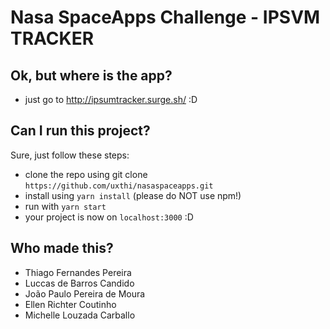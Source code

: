 # Nasa SpaceApps Challenge - IPSVM TRACKER

## Ok, but where is the app?

- just go to http://ipsumtracker.surge.sh/ :D

## Can I run this project?

Sure, just follow these steps:

- clone the repo using git clone `https://github.com/uxthi/nasaspaceapps.git`
- install using `yarn install` (please do NOT use npm!)
- run with `yarn start`
- your project is now on `localhost:3000` :D

## Who made this?

- Thiago Fernandes Pereira
- Luccas de Barros Candido
- João Paulo Pereira de Moura
- Ellen Richter Coutinho
- Michelle Louzada Carballo

